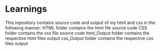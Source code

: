 # Learnings
This repository contains source code and output of my html and css in the following manner:
HTML folder contains the html file source code
CSS folder contains the css file source code
html_Output folder contains the respective html files output
css_Output folder contains the respective css files output

